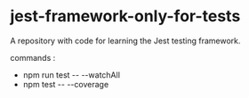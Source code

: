 # jest-framework-only-for-tests
A repository with code for learning the Jest testing framework.

commands :
- npm run test -- --watchAll
- npm test -- --coverage
